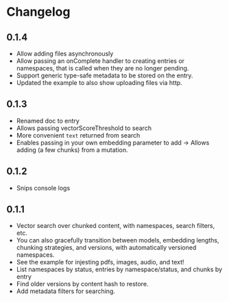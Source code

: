 # Changelog

## 0.1.4

- Allow adding files asynchronously
- Allow passing an onComplete handler to creating entries
  or namespaces, that is called when they are no longer pending.
- Support generic type-safe metadata to be stored on the entry.
- Updated the example to also show uploading files via http.

## 0.1.3

- Renamed doc to entry
- Allows passing vectorScoreThreshold to search
- More convenient `text` returned from search
- Enables passing in your own embedding parameter to add
  -> Allows adding (a few chunks) from a mutation.

## 0.1.2

- Snips console logs

## 0.1.1

- Vector search over chunked content, with namespaces, search filters, etc.
- You can also gracefully transition between models, embedding lengths,
  chunking strategies, and versions, with automatically versioned namespaces.
- See the example for injesting pdfs, images, audio, and text!
- List namespaces by status, entries by namespace/status, and chunks by entry
- Find older versions by content hash to restore.
- Add metadata filters for searching.
